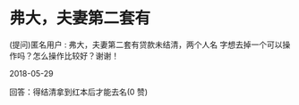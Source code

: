 # 弗大，夫妻第二套有

(提问)匿名用户 : 弗大，夫妻第二套有贷款未结清，两个人名 字想去掉一个可以操作吗？怎么操作比较好？谢谢！

2018-05-29

回答：得结清拿到红本后才能去名(0 赞)